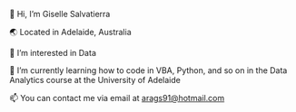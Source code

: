 👋 Hi, I’m Giselle Salvatierra

🌏 Located in Adelaide, Australia

👀 I’m interested in Data

🌱 I’m currently learning how to code in VBA, Python, and so on in the Data Analytics course at the University of Adelaide

📫 You can contact me via email at arags91@hotmail.com
